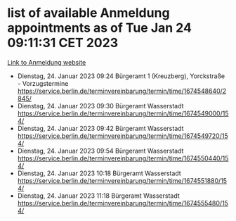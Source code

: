 # list of available Anmeldung appointments as of Tue Jan 24 09:11:31 CET 2023
[Link to Anmeldung website](https://service.berlin.de/terminvereinbarung/termin/tag.php?termin=0&anliegen[]=120686&dienstleisterlist=122210,122217,327316,122219,327312,122227,327314,122231,327346,122243,327348,122252,329742,122260,329745,122262,329748,122254,329751,122271,327278,122273,327274,122277,327276,330436,122280,327294,122282,327290,122284,327292,327539,122291,327270,122285,327266,122286,327264,122296,327268,150230,329760,122301,327282,122297,327286,122294,327284,122312,329763,122314,329775,122304,327330,122311,327334,122309,327332,122281,327352,122279,329772,122276,327324,122274,327326,122267,329766,122246,327318,122251,327320,122257,327322,122208,327298,122226,327300,121362,121364&herkunft=http%3A%2F%2Fservice.berlin.de%2Fdienstleistung%2F120686%2F)
- Dienstag, 24. Januar 2023 09:24 Bürgeramt 1 (Kreuzberg), Yorckstraße - Vorzugstermine https://service.berlin.de/terminvereinbarung/termin/time/1674548640/2845/
- Dienstag, 24. Januar 2023 09:30 Bürgeramt Wasserstadt https://service.berlin.de/terminvereinbarung/termin/time/1674549000/154/
- Dienstag, 24. Januar 2023 09:42 Bürgeramt Wasserstadt https://service.berlin.de/terminvereinbarung/termin/time/1674549720/154/
- Dienstag, 24. Januar 2023 09:54 Bürgeramt Wasserstadt https://service.berlin.de/terminvereinbarung/termin/time/1674550440/154/
- Dienstag, 24. Januar 2023 10:18 Bürgeramt Wasserstadt https://service.berlin.de/terminvereinbarung/termin/time/1674551880/154/
- Dienstag, 24. Januar 2023 11:18 Bürgeramt Wasserstadt https://service.berlin.de/terminvereinbarung/termin/time/1674555480/154/
